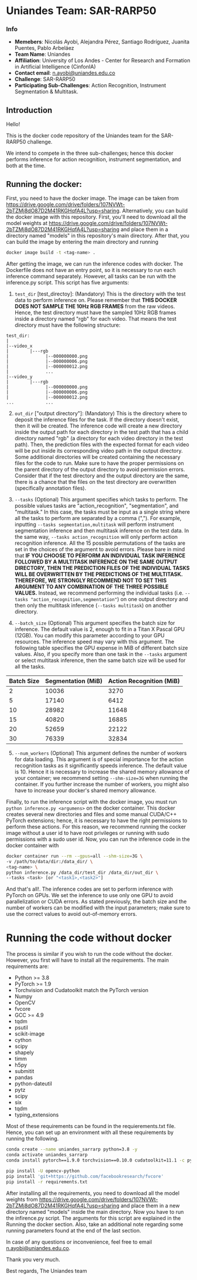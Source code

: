 # Uniandes Team: SAR-RARP50 

### Info
- **Memebers**: Nicolás Ayobi, Alejandra Pérez, Santiago Rodríguez, Juanita Puentes, Pablo Arbeláez
- **Team Name**: Uniandes 
- **Affiliation**: University of Los Andes - Center for Research and Formation in Artificial Intelligence (CinfonIA)
- **Contact email**: n.ayobi@uniandes.edu.co
- **Challenge**: SAR-RARP50
- **Participating Sub-Challenges**: Action Recognition, Instrument Segmentation & Multitask.

## Introduction
Hello!

This is the docker code repository of the Uniandes team for the SAR-RARP50 challenge.

We intend to compete in the three sub-challenges; hence this docker performs inference for action recognition, instrument segmentation, 
and both at the time.

## Running the docker:

First, you need to have the docker image. The image can be taken from https://drive.google.com/drive/folders/107NVWt-2bTZMj8dO87D2M41RKGHqfA4L?usp=sharing. Alternatively, you can build the docker image with this repository. First, you'll need to download all the model weights at https://drive.google.com/drive/folders/107NVWt-2bTZMj8dO87D2M41RKGHqfA4L?usp=sharing and place them in a directory named "models" in this repository's main directory. After that, you can build the image by entering the main directory and running
```sh
docker image build -t <tag-name> .
```

After getting the image, we can run the inference codes with docker. The Dockerfile does not have an entry point, so it is necessary to run each inference command separately. However, all tasks can be run with the inference.py script. This script has five arguments: 


1) ```test_dir``` [test_directoy]: (Mandatory) This is the directory with the test data to perform inference on. Please remember that **THIS DOCKER DOES NOT SAMPLE THE 10Hz RGB FRAMES** from the raw videos. Hence, the test directory must have the sampled 10Hz RGB frames inside a directory named "rgb" for each video. That means the test directory must have the following structure:

```tree
test_dir:
|
|--video_x
|        |---rgb
|              |--000000000.png
|              |--000000006.png
|              |--000000012.png
|              ...
|--video_y
|        |---rgb
|              |--000000000.png
|              |--000000006.png
|              |--000000012.png
...            ...
```
2) ```out_dir``` ["output directory"]: (Mandatory) This is the directory where to deposit the inference files for the task. If the directory doesn't exist, then it will be created. The inference code will create a new directory inside the output path for each directory in the test path that has a child directory named "rgb" (a directory for each video directory in the test path). Then, the prediction files with the expected format for each video will be put inside its corresponding video path in the output directory. Some additional directories will be created containing the necessary files for the code to run. Make sure to have the proper permissions on the parent directory of the output directory to avoid permission errors. Consider that if the test directory and the output directory are the same, there is a chance that the files on the test directory are overwritten (specifically annotation files).

3) ```--tasks``` (Optional) This argument specifies which tasks to perform. The possible values tasks are "action_recognition", "segmentation", and "multitask." In this case, the tasks must be input as a single string where all the tasks to perform are separated by a comma (","). For example, inputting ```--tasks segmentation,multitask``` will perform instrument segmentation inference and then multitask inference on the test data. In the same way, ```--tasks action_recognition``` will only perform action recognition inference. All the 15 possible permutations of the tasks are set in the choices of the argument to avoid errors. Please bare in mind that **IF YOU CHOOSE TO PERFORM AN INDIVIDUAL TASK INFERENCE FOLLOWED BY A MULTITASK INFERENCE ON THE SAME OUTPUT DIRECTORY, THEN THE PREDICTION FILES OF THE INDIVIDUAL TASKS WILL BE OVERWRITTEN BY THE PREDICTIONS OF THE MULTITASK. THEREFORE, WE STRONGLY RECOMMEND NOT TO SET THIS ARGUMENT TO ANY COMBINATION OF THE THREE POSSIBLE VALUES.** Instead, we recommend performing the individual tasks (i.e. ```--tasks "action_recognition,segmentation"```) on one output directory and then only the multitask inference (```--tasks multitask```) on another directory.

4) ```--batch_size``` (Optional) This argument specifies the batch size for inference. The default value is 2, enough to fit in a Titan X Pascal GPU (12GB). You can modify this parameter according to your GPU resources. The inference speed may vary with this argument. The following table specifies the GPU expense in MiB of different batch size values. Also, if you specify more than one task in the ```--tasks``` argument or select multitask inference, then the same batch size will be used for all the tasks.

| Batch Size | Segmentation (MiB) | Action Recognition (MiB) |
| ------ | ------ | ----- |
| 2 | 10036 | 3270 |
| 5 | 17140 | 6412 |
| 10 | 28982 | 11648 |
| 15 | 40820 | 16885 |
| 20 | 52659 | 22122 |
| 30 | 76339 | 32834 |

5) ```--num_workers``` (Optional) This argument defines the number of workers for data loading. This argument is of special importance for the action recognition tasks as it significantly speeds inference. The default value is 10. Hence it is necessary to increase the shared memory allowance of your container; we recommend setting ```--shm-size=3G``` when running the container. If you further increase the number of workers, you might also have to increase your docker's shared memory allowance. 

Finally, to run the inference script with the docker image, you must run ```python inference.py <argumens>``` on the docker container. This docker creates several new directories and files and some manual CUDA/C++ PyTorch extensions; hence, it is necessary to have the right permissions to perform these actions. For this reason, we recommend running the cocker image without a user id to have root privileges or running with sudo permissions with a sudo user id. Now, you can run the inference code in the docker container with
```sh
docker container run --rm --gpus=all --shm-size=3G \
-v /path/to/data/dir:/data_dir/ \
<tag-name> \
python inference.py /data_dir/test_dir /data_dir/out_dir \
--tasks <task> [or "<task1>,<task2>"]
```

And that's all!. 
The inference codes are set to perform inference with PyTorch on GPUs. We set the inference to use only one GPU to avoid parallelization or CUDA errors. As stated previously, the batch size and the number of workers can be modified with the input parameters; make sure to use the correct values to avoid out-of-memory errors. 

# Running the code without docker

The process is similar if you wish to run the code without the docker. However, you first will have to install all the requirements. The main requirements are:
- Python >= 3.8
- PyTorch >= 1.9
- Torchvision and Cudatoolkit match the PyTorch version
- Numpy 
- OpenCV
- fvcore
- GCC >= 4.9
- tqdm
- psutil
- scikit-image
- cython
- scipy
- shapely
- timm
- h5py
- submitit
- pandas
- python-dateutil
- pytz
- scipy
- six
- tqdm
- typing_extensions

Most of these requirements can be found in the requierements.txt file. Hence, you can set up an environment with all these requirements by running the following.

```sh
conda create --name uniandes_sarrarp python=3.8 -y
conda activate uniandes_sarrarp
conda install pytorch==1.9.0 torchvision==0.10.0 cudatoolkit=11.1 -c pytorch -c nvidia

pip install -U opencv-python
pip install 'git+https://github.com/facebookresearch/fvcore'
pip install -r requirements.txt
```

After installing all the requirements, you need to download all the model weights from https://drive.google.com/drive/folders/107NVWt-2bTZMj8dO87D2M41RKGHqfA4L?usp=sharing and place them in a new directory named "models" inside the main directory. Now you have to run the infirence.py script. The arguments for this script are explained in the Running the docker section. Also, take an additional note regarding some running parameters found at the end of the last section. 

In case of any questions or inconvenience, feel free to email n.ayobi@uniandes.edu.co.

Thank you very much. 

Best regards,
The Uniandes team
